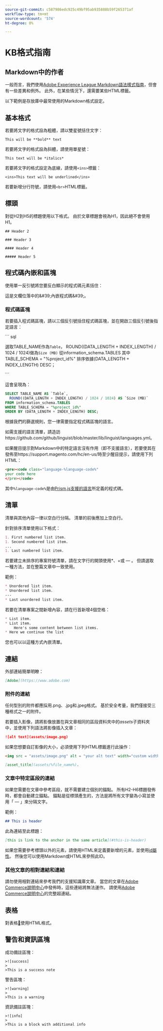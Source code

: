 ```yaml
---
source-git-commit: c587986edc925c49bf95ab935888b59f265371af
workflow-type: tm+mt
source-wordcount: '574'
ht-degree: 0%

---
```

# KB格式指南

## Markdown中的作者

一般而言，我們使用[Adobe Experience League Markdown語法樣式指南](https://experienceleague.adobe.com/docs/authoring-guide-exl/using/markdown/syntax-style-guide.html?lang=zh-Hant)，但會有一些差異和例外。 此外，在某些情況下，還需要某些HTML標籤。

以下範例是存放庫中最常使用的Markdown格式設定。

## 基本格式

若要將文字的格式設為粗體，請以雙星號括住文字：

`This will be **bold** text`

若要將文字的格式設為斜體，請使用單星號：

`This text will be *italics*`

若要將文字的格式設定為底線，請使用`<ins>`標籤：

`<ins>This text will be underlined</ins>`

若要新增分行符號，請使用`<br>`HTML標籤。


## 標頭

對從H2到H5的標題使用以下格式。 由於文章標題會視為H1，因此絕不會使用H1。

`## Header 2 `

`### Header 3 `

`#### Header 4`

`##### Header 5`

## 程式碼內嵌和區塊

使用單一反引號將您要反白顯示的程式碼元素括住：

這是文欄位落中的\&#39;內嵌程式碼\&#39;。

### 程式碼區塊

若要插入程式碼區塊，請以三個反引號括住程式碼區塊，並在開啟三個反引號後指定語言：

\`\`\` sql

選取TABLE_NAME作為`Table`，
ROUND((DATA_LENGTH + INDEX_LENGTH) / 1024 / 1024)做為`Size (MB)`
從information_schema.TABLES
其中TABLE_SCHEMA = &quot;%project_id%&quot;
排序依據(DATA_LENGTH + INDEX_LENGTH) DESC；

\`\`\`

這會呈現為：

```sql
SELECT TABLE_NAME AS `Table`,
  ROUND((DATA_LENGTH + INDEX_LENGTH) / 1024 / 1024) AS `Size (MB)`
FROM information_schema.TABLES
WHERE TABLE_SCHEMA = "%project_id%"
ORDER BY (DATA_LENGTH + INDEX_LENGTH) DESC;
```

根據我們的篩選規則，您一律需要指定程式碼區塊的語言。

如需支援的語言清單，請造訪https://github.com/github/linguist/blob/master/lib/linguist/languages.yml。

如果醒目提示對Markdown中的特定語言沒有作用（即不支援語言），若要使其在發佈至https://support.magento.com/hc/en-us/時至少醒目提示，請使用下列HTML：

```html
<pre><code class="language-%language-code%"
your code here
</pre></code>
```

其中``%language-code%``是由[Prism.js支援的語言](https://prismjs.com/#supported-languages)所定義的程式碼。

## 清單

清單與其他內容一律以空白行分隔。 清單的前後應加上空白行。

針對排序清單使用以下格式：

```markdown
1. First numbered list item.
1. Second numbered list item.
...
1. Last numbered list item.
```

若要建立未排序的專案符號清單，請在文字行的開頭使用*、+或 — 。 但請選取一種方法，並在整篇文章中一致使用。

範例：

```markdown
* Unordered list item.
* Unordered list item.
---
* Last unordered list item.
```

若要在清單專案之間新增內容，請在行首新增4個空格：

```markdown
* List item.
* List item.
    Here's some content between list items.
* Here we continue the list
```

您也可以以這種方式內嵌清單。

## 連結

外部連結簡單明瞭：

```markdown
[Adobe](https://www.adobe.com)
```

### 附件的連結

任何型別的附件都應採用.png、.jpg和.jpeg格式。 基於安全考量，我們僅接受三種格式之一的附件。

若要插入影像，請將影像放置在與文章相同的區段資料夾中的&#x200B;*assets*&#x200B;子資料夾中，並使用下列語法將影像插入文章：

```markdown
![alt text](assets/image.png)
```

如果您想要自訂影像的大小，必須使用下列HTML標籤進行此操作：

```html
<img src = "assets/image.png" alt = "your alt text" width="custom width, ex: 250px">
```

```markdown
[asset_title](assets/%file_name%).
```

### 文章中特定區段的連結

如果您需要在文章中參考區段，就不需要建立個別的錨點。 所有H2-H6標題發佈時，都會自動建立錨點。 錨點是從標頭產生的，方法是將所有文字變為小寫並使用「 — 」來分隔文字。

範例：

```markdown
## This is header
```

此為連結至此標題：

```markdown
[this is link to the anchor in the same article](#this-is-header)
```

如果您需要參考標頭以外的元素，請使用HTML來定義要新增的元素，並使用[id屬性](https://www.w3schools.com/html/html_id.asp)。 然後您可以使用Markdown或HTML來參照此ID。

### 其他文章的相對連結和連結

請勿使用相對連結來參考我們的支援知識庫文章。 當您的文章在[Adobe Commerce說明中心](https://support.magento.com/hc/en-us)中發佈時，這些連結將無法運作。
請使用[Adobe Commerce說明中心](https://support.magento.com/hc/en-us)的完整超連結。


## 表格

對表格[&#128279;](https://www.w3schools.com/html/html_tables.asp)使用HTML格式。


## 警告和資訊區塊

成功備註區塊：

```
>![success]
>
>This is a success note
```

警告區塊：

```
>![warning]
>
>This is a warning
```

資訊備註區塊：

```
>![info]
>
>This is a block with additional info
```
